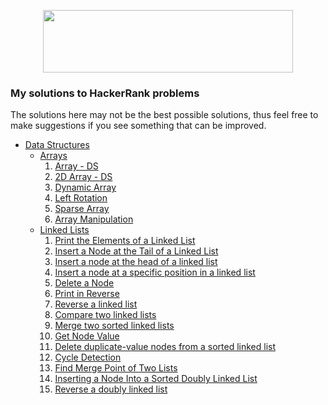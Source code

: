 <p align="center">
  <img width=400" height="100" src="https://blog.hackerrank.com/wp-content/uploads/2017/10/logo_HRwordmark2700x670_2-1.png">
</p>

### My solutions to HackerRank problems

The solutions here may not be the best possible solutions, thus feel free to make suggestions if you see something that can be improved. 

* [Data Structures](https://github.com/xDuraid/HackerRank/tree/main/Data%20Structures)
  * [Arrays](https://github.com/xDuraid/HackerRank/tree/main/Data%20Structures/Arrays)
    1. [Array - DS](https://github.com/xDuraid/HackerRank/blob/main/Data%20Structures/Arrays/Arrays%20-%20DS.cpp)
    2. [2D Array - DS](https://github.com/xDuraid/HackerRank/blob/main/Data%20Structures/Arrays/2D%20Array%20-%20DS.cpp)
    3. [Dynamic Array](https://github.com/xDuraid/HackerRank/blob/main/Data%20Structures/Arrays/Dynamic%20Array.cpp)
    4. [Left Rotation](https://github.com/xDuraid/HackerRank/blob/main/Data%20Structures/Arrays/Left%20Rotation.cpp)
    5. [Sparse Array](https://github.com/xDuraid/HackerRank/blob/main/Data%20Structures/Arrays/Sparse%20Array.cpp)
    6. [Array Manipulation](https://github.com/xDuraid/HackerRank/blob/main/Data%20Structures/Arrays/Array%20Manipulation.cpp)
  * [Linked Lists](https://github.com/xDuraid/HackerRank/tree/main/Data%20Structures/Linked%20Lists)
    1. [Print the Elements of a Linked List](https://github.com/xDuraid/HackerRank/blob/main/Data%20Structures/Linked%20Lists/Print%20the%20Elements%20of%20a%20Linked%20List.cpp)
    2. [Insert a Node at the Tail of a Linked List](https://github.com/xDuraid/HackerRank/blob/main/Data%20Structures/Linked%20Lists/Insert%20a%20Node%20at%20the%20Tail%20of%20a%20Linked%20List.cpp)
    3. [Insert a node at the head of a linked list](https://github.com/xDuraid/HackerRank/blob/main/Data%20Structures/Linked%20Lists/Insert%20a%20node%20at%20the%20head%20of%20a%20linked%20list.cpp)
    4. [Insert a node at a specific position in a linked list](https://github.com/xDuraid/HackerRank/blob/main/Data%20Structures/Linked%20Lists/Insert%20a%20node%20at%20a%20specific%20position%20in%20a%20linked%20list.cpp)
    1. [Delete a Node](https://github.com/xDuraid/HackerRank/blob/main/Data%20Structures/Linked%20Lists/Delete%20a%20Node.cpp)
    6. [Print in Reverse](https://github.com/xDuraid/HackerRank/blob/main/Data%20Structures/Linked%20Lists/Print%20in%20Reverse.cpp)
    7. [Reverse a linked list](https://github.com/xDuraid/HackerRank/blob/main/Data%20Structures/Linked%20Lists/Reverse%20a%20linked%20list.cpp)
    8. [Compare two linked lists](https://github.com/xDuraid/HackerRank/blob/main/Data%20Structures/Linked%20Lists/Compare%20two%20linked%20lists.cpp)
    9. [Merge two sorted linked lists](https://github.com/xDuraid/HackerRank/blob/main/Data%20Structures/Linked%20Lists/Merge%20two%20sorted%20linked%20lists.cpp)
    10. [Get Node Value]()
    11. [Delete duplicate-value nodes from a sorted linked list]()
    12. [Cycle Detection]()
    13. [Find Merge Point of Two Lists]()
    14. [Inserting a Node Into a Sorted Doubly Linked List]()
    15. [Reverse a doubly linked list]()
    
